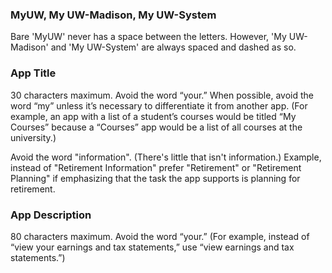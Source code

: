 ### MyUW, My UW-Madison, My UW-System
Bare 'MyUW' never has a space between the letters. However, 'My UW-Madison' and 'My UW-System' are always spaced and dashed as so.
### App Title
30 characters maximum. Avoid the word “your.” When possible, avoid the word “my” unless it’s necessary to differentiate it from another app. (For example, an app with a list of a student’s courses would be titled “My Courses” because a “Courses” app would be a list of all courses at the university.)

Avoid the word "information". (There's little that isn't information.) Example, instead of "Retirement Information" prefer "Retirement" or "Retirement Planning" if emphasizing that the task the app supports is planning for retirement.

### App Description
80 characters maximum. Avoid the word “your.” (For example, instead of “view your earnings and tax statements,” use “view earnings and tax statements.”)